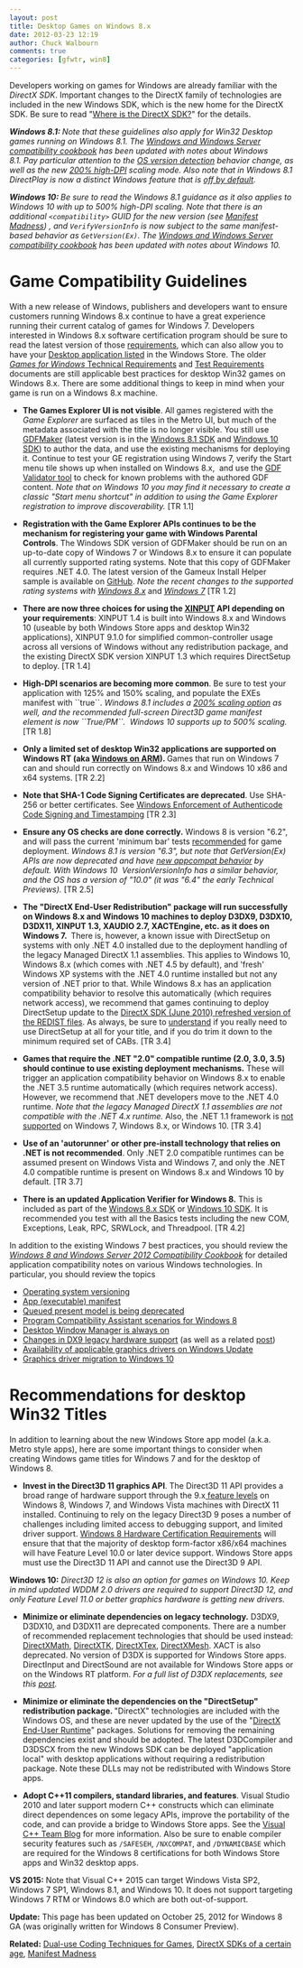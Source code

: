 ```yaml
---
layout: post
title: Desktop Games on Windows 8.x
date: 2012-03-23 12:19
author: Chuck Walbourn
comments: true
categories: [gfwtr, win8]
---
```

Developers working on games for Windows are already familiar with the <em>DirectX SDK</em>. Important changes to the DirectX family of technologies are included in the new Windows SDK, which is the new home for the DirectX SDK. Be sure to read "<a href="https://walbourn.github.io/where-is-the-directx-sdk/">Where is the DirectX SDK?</a>" for the details.
<!--more-->

<em><strong>Windows 8.1: </strong>Note that these guidelines also apply for Win32 Desktop games running on Windows 8.1. The <a href="https://docs.microsoft.com/en-us/windows/desktop/w8cookbook/windows-8-and-windows-server-8-compatibility-cookbook-portal">Windows and Windows Server compatibility cookbook</a> has been updated with notes about Windows 8.1. Pay particular attention to the <a href="https://docs.microsoft.com/en-us/windows/desktop/w8cookbook/operating-system-version-changes-in-windows-8-1">OS version detection</a> behavior change, as well as the new <a href="https://docs.microsoft.com/en-us/windows/desktop/w8cookbook/high-dpi-for-desktop-apps-in-windows-8-1">200% high-DPI</a> scaling mode. Also note that in Windows 8.1 DirectPlay is now a distinct Windows feature that is <a href="https://docs.microsoft.com/en-us/windows/desktop/w8cookbook/windows-components-installed-on-demand">off by default</a>.</em>

<em><strong>Windows 10: </strong>Be sure to read the Windows 8.1 guidance as it also applies to Windows 10 with up to 500% high-DPI scaling. Note that there is an additional ``<compatibility>`` GUID for the new version (see <a href="https://walbourn.github.io/manifest-madness/">Manifest Madness</a>) , and <code>VerifyVersionInfo</code> is now subject to the same manifest-based behavior as <code>GetVersion(Ex)</code>. The <a href="https://docs.microsoft.com/en-us/windows/desktop/w8cookbook/windows-8-and-windows-server-8-compatibility-cookbook-portal"><em>Windows and Windows Server compatibility cookbook</em></a><em> has been updated with notes about Windows 10.</em></em>

<h1><strong>Game Compatibility Guidelines</strong></h1>

With a new release of Windows, publishers and developers want to ensure customers running Windows 8.x continue to have a great experience running their current catalog of games for Windows 7. Developers interested in Windows 8.x software certification program should be sure to read the latest version of those <a href="http://go.microsoft.com/fwlink/p/?LinkID=237298">requirements</a>, which can also allow you to have your <a href="">Desktop application listed</a> in the Windows Store. The older <a href="https://docs.microsoft.com/en-us/windows/desktop/DxTechArts/games-for-windows-technical-requirements-1-1-0006"><em>Games for Windows</em> Technical Requirements</a> and <a href="https://docs.microsoft.com/en-us/windows/desktop/DxTechArts/games-for-windows-test-requirements-1-0-0006">Test Requirements</a> documents are still applicable best practices for desktop Win32 games on Windows 8.x. There are some additional things to keep in mind when your game is run on a Windows 8.x machine.

<ul>
 	<li><strong>The Games Explorer UI is not visible</strong>. All games registered with the <em>Game Explorer</em> are surfaced as tiles in the Metro UI, but much of the metadata associated with the title is no longer visible. You still use <a href="https://walbourn.github.io/windows-8-release-preview-and-gdfs/">GDFMaker</a> (latest version is in the <a href="http://go.microsoft.com/fwlink/?LinkID=323507">Windows 8.1 SDK</a> and <a href="https://developer.microsoft.com/en-US/windows/downloads/windows-10-sdk">Windows 10 SDK</a>) to author the data, and use the existing mechanisms for deploying it. Continue to test your GE registration using Windows 7, verify the Start menu tile shows up when installed on Windows 8.x,  and use the <a href="https://github.com/walbourn/directx-sdk-samples/tree/master/GDFTrace">GDF Validator tool</a> to check for known problems with the authored GDF content. <em>Note that on Windows 10 you may find it necessary to create a classic "Start menu shortcut" in addition to using the Game Explorer registration to improve discoverability.</em> [TR 1.1]</li>
</ul>

<ul>
 	<li><strong>Registration with the Game Explorer APIs continues to be the mechanism for registering your game with Windows Parental Controls</strong>. The Windows SDK version of GDFMaker should be run on an up-to-date copy of Windows 7 or Windows 8.x to ensure it can populate all currently supported rating systems. Note that this copy of GDFMaker requires .NET 4.0. The latest version of the Gameux Install Helper sample is available on <a href="https://github.com/walbourn/directx-sdk-samples/tree/master/InstallHelpers/GameuxInstallHelper">GitHub</a>. <em>Note the recent changes to the supported rating systems with <a href="https://walbourn.github.io/windows-8-release-preview-and-gdfs/">Windows 8.x</a> </em>and <em><a href="http://support.microsoft.com/kb/2773072">Windows 7</a> </em>[TR 1.2]</li>
</ul>

<ul>
 	<li><strong>There are now three choices for using the </strong><a href="https://walbourn.github.io/xinput-and-windows-8/"><strong>XINPUT</strong></a><strong> API depending on your requirements</strong>: XINPUT 1.4 is built into Windows 8.x and Windows 10 (useable by both Windows Store apps and desktop Win32 applications), XINPUT 9.1.0 for simplified common-controller usage across all versions of Windows without any redistribution package, and the existing DirectX SDK version XINPUT 1.3 which requires DirectSetup to deploy. [TR 1.4]</li>
</ul>

<ul>
 	<li><strong>High-DPI scenarios are becoming more common</strong>. Be sure to test your application with 125% and 150% scaling, and populate the EXEs manifest with ``<dpiAware>true</dpiAware>``. <em>Windows 8.1 includes a <a href="http://go.microsoft.com/fwlink/p/?LinkID=307061">200% scaling option</a> as well, and the recommended full-screen Direct3D game manifest element is now ``<dpiAware>True/PM</dpiAware>``.  Windows 10 supports up to 500% scaling. </em>[TR 1.8]</li>
</ul>

<ul>
 	<li><strong>Only a limited set of desktop Win32 applications are supported on Windows RT (aka <a href="https://channel9.msdn.com/posts/Building-Windows-for-the-ARM-processor-architecture">Windows on ARM</a>). </strong>Games that run on Windows 7 can and should run correctly on Windows 8.x and Windows 10 x86 and x64 systems. [TR 2.2]</li>
</ul>

<ul>
 	<li><strong>Note that SHA-1 Code Signing Certificates are deprecated</strong>. Use SHA-256 or better certificates. See <a href="https://aka.ms/sha1">Windows Enforcement of Authenticode Code Signing and Timestamping</a> [TR 2.3]</li>
</ul>

<ul>
 	<li><strong>Ensure any OS checks are done correctly.</strong> Windows 8 is version "6.2", and will pass the current 'minimum bar' tests <a href="https://walbourn.github.io/what-s-in-a-version-number/">recommended</a> for game deployment. <em>Windows 8.1 is version "6.3", but note that GetVersion(Ex) APIs are now deprecated and have <a href="https://docs.microsoft.com/en-us/windows/desktop/w8cookbook/operating-system-version-changes-in-windows-8-1">new appcompat behavior</a> by default. With Windows 10  VersionVersionInfo has a similar behavior, and the OS has a version of "10.0" (it was "6.4" the early Technical Previews).</em> [TR 2.5]</li>
</ul>

<ul>
 	<li><strong>The "DirectX End-User Redistribution" package will run successfully on Windows 8.x and Windows 10 machines to deploy D3DX9, D3DX10, D3DX11, XINPUT 1.3, XAUDIO 2.7, XACTEngine, etc. as it does on Windows 7. </strong> There is, however, a known issue with DirectSetup on systems with only .NET 4.0 installed due to the deployment handling of the legacy Managed DirectX 1.1 assemblies. This applies to Windows 10, Windows 8.x (which comes with .NET 4.5 by default), and 'fresh' Windows XP systems with the .NET 4.0 runtime installed but not any version of .NET prior to that. While Windows 8.x has an application compatibility behavior to resolve this automatically (which requires network access), we recommend that games continuing to deploy DirectSetup update to the <a href="https://walbourn.github.io/dxsetup-update/">DirectX SDK (June 2010) refreshed version of the REDIST files</a>. As always, be sure to <a href="https://walbourn.github.io/not-so-direct-setup/">understand</a> if you really need to use DirectSetup at all for your title, and if you do trim it down to the minimum required set of CABs. [TR 3.4]</li>
</ul>

<ul>
 	<li><strong>Games that require the .NET "2.0" compatible runtime (2.0, 3.0, 3.5) should continue to use existing deployment mechanisms.</strong> These will trigger an application compatibility behavior on Windows 8.x to enable the .NET 3.5 runtime automatically (which requires network access). However, we recommend that .NET developers move to the .NET 4.0 runtime. <em>Note that the legacy Managed DirectX 1.1 assemblies are not compatible with the .NET 4.x runtime. </em>Also, the .NET 1.1 framework is <a href="http://support.microsoft.com/kb/2489698">not supported</a> on Windows 7, Windows 8.x, or Windows 10. [TR 3.4]</li>
</ul>

<ul>
 	<li><strong>Use of an 'autorunner' or other pre-install technology that relies on .NET is not recommended</strong>. Only .NET 2.0 compatible runtimes can be assumed present on Windows Vista and Windows 7, and only the .NET 4.0 compatible runtime is present on Windows 8.x and Windows 10 by default. [TR 3.7]</li>
</ul>

<ul>
 	<li><strong>There is an updated Application Verifier for Windows 8.</strong> This is included as part of the <a href="http://dev.windows.com/en-us/develop/downloads">Windows 8.x SDK</a> or <a href="https://developer.microsoft.com/en-US/windows/downloads/windows-10-sdk">Windows 10 SDK</a>. It is recommended you test with all the Basics tests including the new COM, Exceptions, Leak, RPC, SRWLock, and Threadpool. [TR 4.2]</li>
</ul>

In addition to the existing Windows 7 best practices, you should review the <a href="https://docs.microsoft.com/en-us/windows/desktop/w8cookbook/windows-8-and-windows-server-8-compatibility-cookbook-portal"><em>Windows 8 and Windows Server 2012 Compatibility Cookbook</em></a> for detailed application compatibility notes on various Windows technologies. In particular, you should review the topics

<ul>
 	<li><a href="https://docs.microsoft.com/en-us/windows/desktop/w8cookbook/operating-system-version-changes-in-windows-8-1">Operating system versioning</a></li>
 	<li><a href="https://docs.microsoft.com/en-us/windows/desktop/w8cookbook/application--executable--manifest">App (executable) manifest</a></li>
 	<li><a href="https://docs.microsoft.com/en-us/windows/desktop/w8cookbook/queued-present-model-is-being-deprecated">Queued present model is being deprecated</a></li>
 	<li><a href="https://docs.microsoft.com/en-us/windows/desktop/w8cookbook/pca-scenarios-for-windows-8">Program Compatibility Assistant scenarios for Windows 8</a></li>
 	<li><a href="https://docs.microsoft.com/en-us/windows/desktop/w8cookbook/desktop-window-manager-is-always-on">Desktop Window Manager is always on</a></li>
 	<li><a href="https://docs.microsoft.com/en-us/windows/desktop/w8cookbook/changes-in-dx9-legacy-hardware-support">Changes in DX9 legacy hardware support</a> (as well as a related <a href="https://walbourn.github.io/anatomy-of-direct3d-11-create-device/">post</a>)</li>
 	<li><a href="https://docs.microsoft.com/en-us/windows/desktop/w8cookbook/availability-of-applicable-graphics-drivers-on-windows-update">Availability of applicable graphics drivers on Windows Update</a></li>
 	<li><a href="https://docs.microsoft.com/en-us/windows/desktop/w8cookbook/graphics-driver-migration-to-windows-10">Graphics driver migration to Windows 10</a></li>
</ul>

<h1>Recommendations for desktop Win32 Titles</h1>

In addition to learning about the new Windows Store app model (a.k.a. Metro style apps), here are some important things to consider when creating Windows game titles for Windows 7 and for the desktop of Windows 8.

<ul>
 	<li><strong>Invest in the Direct3D 11 graphics API</strong>. The Direct3D 11 API provides a broad range of hardware support through the 9.x<a href="https://walbourn.github.io/direct3d-feature-levels/"> feature levels</a> on Windows 8, Windows 7, and Windows Vista machines with DirectX 11 installed. Continuing to rely on the legacy Direct3D 9 poses a number of challenges including limited access to debugging support, and limited driver support. <a href="https://docs.microsoft.com/en-us/previous-versions/windows/hardware/cert-program/">Windows 8 Hardware Certification Requirements</a> will ensure that that the majority of desktop form-factor x86/x64 machines will have Feature Level 10.0 or later device support. Windows Store apps must use the Direct3D 11 API and cannot use the Direct3D 9 API.</li>
</ul>

<strong>Windows 10:</strong> <em>Direct3D 12 is also an option for games on Windows 10. Keep in mind updated WDDM 2.0 drivers are required to support Direct3D 12, and only Feature Level 11.0 or better graphics hardware is getting new drivers.</em>

<ul>
 	<li><strong>Minimize or eliminate dependencies on legacy technology.</strong> D3DX9, D3DX10, and D3DX11 are deprecated components. There are a number of recommended replacement technologies that should be used instead: <a href="https://walbourn.github.io/introducing-directxmath/">DirectXMath</a>, <a href="http://go.microsoft.com/fwlink/?LinkId=248929">DirectXTK</a>, <a href="http://go.microsoft.com/fwlink/?LinkId=248926">DirectXTex</a>, <a href="https://walbourn.github.io/directxmesh/">DirectXMesh</a>. XACT is also deprecated. No version of D3DX is supported for Windows Store apps. DirectInput and DirectSound are not available for Windows Store apps or on the Windows RT platform. <em>For a full list of D3DX replacements, see this <a href="https://walbourn.github.io/living-without-d3dx/">post</a>.</em></li>
</ul>

<ul>
 	<li><strong>Minimize or eliminate the dependencies on the "DirectSetup" redistribution package. </strong>"DirectX" technologies are included with the Windows OS, and these are never updated by the use of the "<a href="https://walbourn.github.io/not-so-direct-setup/">DirectX End-User Runtime</a>" packages. Solutions for removing the remaining dependencies exist and should be adopted. The latest D3DCompiler and D3DSCX from the new Windows SDK can be deployed "application local" with desktop applications without requiring a redistribution package. Note these DLLs may not be redistributed with Windows Store apps.</li>
</ul>

<ul>
 	<li><strong>Adopt C++11 compilers, standard libraries, and features</strong>. Visual Studio 2010 and later support modern C++ constructs which can eliminate direct dependences on some legacy APIs, improve the portability of the code, and can provide a bridge to Windows Store apps. See the <a href="https://devblogs.microsoft.com/cppblog/c11-features-in-visual-c-11/">Visual C++ Team Blog</a> for more information. Also be sure to enable compiler security features such as <code>/SAFESEH</code>, <code>/NXCOMPAT</code>, and <code>/DYNAMICBASE</code> which are required for the Windows 8 certifications for both Windows Store apps and Win32 desktop apps.</li>
</ul>

<strong>VS 2015:</strong> Note that Visual C++ 2015 can target Windows Vista SP2, Windows 7 SP1, Windows 8.1, and Windows 10. It does not support targeting Windows 7 RTM or Windows 8.0 which are both out-of-support.

<strong>Update:</strong> This page has been updated on October 25, 2012 for Windows 8 GA (was originally written for Windows 8 Consumer Preview).

<strong>Related:</strong> <a href="https://walbourn.github.io/dual-use-coding-techniques-for-games/">Dual-use Coding Techniques for Games</a>, <a href="https://walbourn.github.io/directx-sdks-of-a-certain-age/">DirectX SDKs of a certain age</a>, <a href="https://walbourn.github.io/manifest-madness/">Manifest Madness</a>

